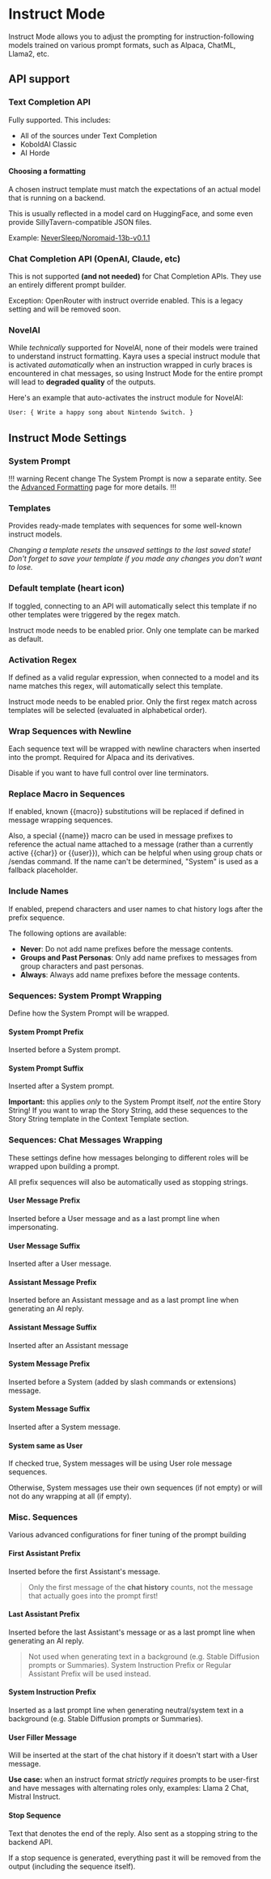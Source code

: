 # Instruct Mode

Instruct Mode allows you to adjust the prompting for instruction-following models trained on various prompt formats, such as Alpaca, ChatML, Llama2, etc.

## API support

### Text Completion API

Fully supported. This includes:

* All of the sources under Text Completion
* KoboldAI Classic
* AI Horde

#### Choosing a formatting

A chosen instruct template must match the expectations of an actual model that is running on a backend.

This is usually reflected in a model card on HuggingFace, and some even provide SillyTavern-compatible JSON files.

Example: [NeverSleep/Noromaid-13b-v0.1.1](https://huggingface.co/NeverSleep/Noromaid-13b-v0.1.1#prompt-template-custom-format-or-alpaca)

### Chat Completion API (OpenAI, Claude, etc)

This is not supported **(and not needed)** for Chat Completion APIs. They use an entirely different prompt builder.

Exception: OpenRouter with instruct override enabled. This is a legacy setting and will be removed soon.

### NovelAI

While *technically* supported for NovelAI, none of their models were trained to understand instruct formatting. Kayra uses a special instruct module that is activated *automatically* when an instruction wrapped in curly braces is encountered in chat messages, so using Instruct Mode for the entire prompt will lead to **degraded quality** of the outputs.

Here's an example that auto-activates the instruct module for NovelAI:

```txt
User: { Write a happy song about Nintendo Switch. }
```

## Instruct Mode Settings

### System Prompt

!!! warning Recent change
The System Prompt is now a separate entity. See the [Advanced Formatting](https://docs.sillytavern.app/usage/core-concepts/advancedformatting/) page for more details.
!!!

### Templates

Provides ready-made templates with sequences for some well-known instruct models.

*Changing a template resets the unsaved settings to the last saved state! Don't forget to save your template if you made any changes you don't want to lose.*

### Default template (heart icon)

If toggled, connecting to an API will automatically select this template if no other templates were triggered by the regex match.

Instruct mode needs to be enabled prior. Only one template can be marked as default.

### Activation Regex

If defined as a valid regular expression, when connected to a model and its name matches this regex, will automatically select this template.

Instruct mode needs to be enabled prior. Only the first regex match across templates will be selected (evaluated in alphabetical order).

### Wrap Sequences with Newline

Each sequence text will be wrapped with newline characters when inserted into the prompt. Required for Alpaca and its derivatives.

Disable if you want to have full control over line terminators.

### Replace Macro in Sequences

If enabled, known \{\{macro\}\} substitutions will be replaced if defined in message wrapping sequences.

Also, a special \{\{name\}\} macro can be used in message prefixes to reference the actual name attached to a message (rather than a currently active \{\{char\}\} or \{\{user\}\}), which can be helpful when using group chats or /sendas command. If the name can't be determined, "System" is used as a fallback placeholder.

### Include Names

If enabled, prepend characters and user names to chat history logs after the prefix sequence.

The following options are available:

* **Never**: Do not add name prefixes before the message contents.
* **Groups and Past Personas**: Only add name prefixes to messages from group characters and past personas.
* **Always**: Always add name prefixes before the message contents.

### Sequences: System Prompt Wrapping

Define how the System Prompt will be wrapped.

#### System Prompt Prefix

Inserted before a System prompt.

#### System Prompt Suffix

Inserted after a System prompt.

**Important:** this applies *only* to the System Prompt itself, *not* the entire Story String! If you want to wrap the Story String, add these sequences to the Story String template in the Context Template section.

### Sequences: Chat Messages Wrapping

These settings define how messages belonging to different roles will be wrapped upon building a prompt.

All prefix sequences will also be automatically used as stopping strings.

#### User Message Prefix

Inserted before a User message and as a last prompt line when impersonating.

#### User Message Suffix

Inserted after a User message.

#### Assistant Message Prefix

Inserted before an Assistant message and as a last prompt line when generating an AI reply.

#### Assistant Message Suffix

Inserted after an Assistant message

#### System Message Prefix

Inserted before a System (added by slash commands or extensions) message.

#### System Message Suffix

Inserted after a System message.

#### System same as User

If checked true, System messages will be using User role message sequences.

Otherwise, System messages use their own sequences (if not empty) or will not do any wrapping at all (if empty).

### Misc. Sequences

Various advanced configurations for finer tuning of the prompt building

#### First Assistant Prefix

Inserted before the first Assistant's message.

> Only the first message of the **chat history** counts, not the message that actually goes into the prompt first!

#### Last Assistant Prefix

Inserted before the last Assistant's message or as a last prompt line when generating an AI reply.

> Not used when generating text in a background (e.g. Stable Diffusion prompts or Summaries). System Instruction Prefix or Regular Assistant Prefix will be used instead.

#### System Instruction Prefix

Inserted as a last prompt line when generating neutral/system text in a background (e.g. Stable Diffusion prompts or Summaries).

#### User Filler Message

Will be inserted at the start of the chat history if it doesn't start with a User message.

**Use case:** when an instruct format *strictly requires* prompts to be user-first and have messages with alternating roles only, examples: Llama 2 Chat, Mistral Instruct.

#### Stop Sequence

Text that denotes the end of the reply. Also sent as a stopping string to the backend API.

If a stop sequence is generated, everything past it will be removed from the output (including the sequence itself).
